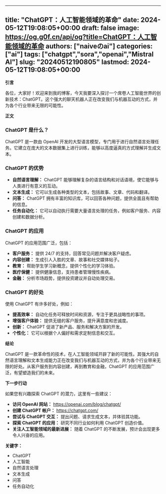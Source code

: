 
---
title: "ChatGPT：人工智能领域的革命"
date: 2024-05-12T19:08:05+00:00
draft: false
image: https://og.g0f.cn/api/og?title=ChatGPT：人工智能领域的革命
authors: ["naiveのai"]
categories: ["ai"]
tags: ["chatgpt","sora","openai","Mistral AI"]
slug: "20240512190805"
lastmod: 2024-05-12T19:08:05+00:00
---
**引言**

各位，大家好！欢迎来到我的博客，今天我要深入探讨一个席卷人工智能世界的创新技术：ChatGPT。这个强大的聊天机器人正在改变我们与机器互动的方式，并为各个行业带来无限的可能性。

**正文**

### ChatGPT 是什么？

ChatGPT 是一款由 OpenAI 开发的大型语言模型，专门用于进行自然语言处理任务。它建立在庞大的文本数据集上进行训练，能够以高度逼真的方式理解并生成文本。

### ChatGPT 的优势

- **自然语言理解：** ChatGPT 能够理解复杂的语言结构和对话语境，使它能够与人类进行有意义的互动。
- **文本生成：** 它可以生成各种类型的文本，包括故事、文章、代码和翻译。
- **问答：** ChatGPT 拥有丰富的知识库，可以回答各种问题，提供全面且有帮助的信息。
- **任务自动化：** 它可以自动执行需要大量语言处理的任务，例如客户服务、内容创建和数据分析。

### ChatGPT 的应用

ChatGPT 的应用范围广泛，包括：

- **客户服务：** 提供 24/7 的支持，回答常见问题并解决客户疑虑。
- **内容创建：** 生成引人入胜的文章、故事和社交媒体帖子。
- **教育：** 帮助学生学习新概念，提供个性化的学习体验。
- **医疗保健：** 提供健康信息，支持患者管理慢性疾病。
- **金融：** 分析市场趋势，提供投资建议并自动处理交易。

### ChatGPT 的好处

使用 ChatGPT 有许多好处，例如：

- **提高效率：** 自动化任务可释放时间和资源，专注于更具战略性的事项。
- **增强客户体验：** 提供无缝的客户服务，提升满意度和忠诚度。
- **创新：** ChatGPT 促进了新产品、服务和解决方案的开发。
- **个性化：** 它可以根据个人偏好和需求定制信息和交互。

**结论**

ChatGPT 是一款革命性的技术，在人工智能领域开辟了新的可能性。其强大的自然语言理解和文本生成能力正在改变我们与机器互动的方式，并为各个行业带来无限的好处。从客户服务到内容创建，再到教育和金融，ChatGPT 的应用范围广泛，有望塑造我们的未来。

**下一步行动**

如果您有兴趣探索 ChatGPT 的潜力，这里有一些建议：

- **访问 OpenAI 网站：** https://openai.com/blog/chatgpt/
- **创建 ChatGPT 帐户：** https://chatgpt.com/
- **尝试与 ChatGPT 交互：** 提出问题、请求生成文本，并体验其功能。
- **探索 ChatGPT 的应用：** 研究不同行业如何利用 ChatGPT 创造价值。
- **关注人工智能领域的最新进展：** 随着 ChatGPT 的不断发展，预计会出现更多令人兴奋的应用。

**关键字：**

* ChatGPT
* 人工智能
* 自然语言处理
* 文本生成
* 问答
* 任务自动化